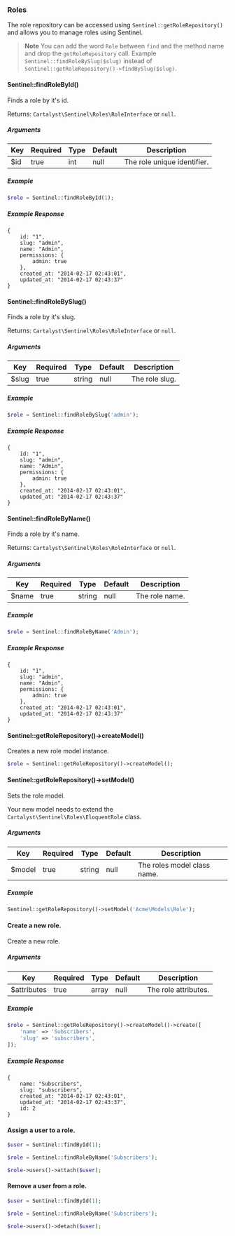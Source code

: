 ### Roles

The role repository can be accessed using `Sentinel::getRoleRepository()` and allows you to manage roles using Sentinel.

> **Note** You can add the word `Role` between `find` and the method name and drop the `getRoleRepository` call. Example `Sentinel::findRoleBySlug($slug)` instead of `Sentinel::getRoleRepository()->findBySlug($slug)`.

#### Sentinel::findRoleById()

Finds a role by it's id.

Returns: `Cartalyst\Sentinel\Roles\RoleInterface` or `null`.

##### Arguments

Key | Required | Type  | Default | Description
--- | -------- | ----- | ------- | ---------------------------------------------
$id | true     | int   | null    | The role unique identifier.

##### Example

```php
$role = Sentinel::findRoleById(1);
```

##### Example Response

```
{
	id: "1",
	slug: "admin",
	name: "Admin",
	permissions: {
		admin: true
	},
	created_at: "2014-02-17 02:43:01",
	updated_at: "2014-02-17 02:43:37"
}
```

#### Sentinel::findRoleBySlug()

Finds a role by it's slug.

Returns: `Cartalyst\Sentinel\Roles\RoleInterface` or `null`.

##### Arguments

Key   | Required | Type     | Default | Description
----- | -------- | -------- | ------- | ----------------------------------------
$slug | true     | string   | null    | The role slug.

##### Example

```php
$role = Sentinel::findRoleBySlug('admin');
```

##### Example Response

```
{
	id: "1",
	slug: "admin",
	name: "Admin",
	permissions: {
		admin: true
	},
	created_at: "2014-02-17 02:43:01",
	updated_at: "2014-02-17 02:43:37"
}
```

#### Sentinel::findRoleByName()

Finds a role by it's name.

Returns: `Cartalyst\Sentinel\Roles\RoleInterface` or `null`.

##### Arguments

Key   | Required | Type     | Default | Description
----- | -------- | -------- | ------- | ----------------------------------------
$name | true     | string   | null    | The role name.

##### Example

```php
$role = Sentinel::findRoleByName('Admin');
```

##### Example Response

```
{
	id: "1",
	slug: "admin",
	name: "Admin",
	permissions: {
		admin: true
	},
	created_at: "2014-02-17 02:43:01",
	updated_at: "2014-02-17 02:43:37"
}
```

#### Sentinel::getRoleRepository()->createModel()

Creates a new role model instance.

```php
$role = Sentinel::getRoleRepository()->createModel();
```

#### Sentinel::getRoleRepository()->setModel()

Sets the role model.

Your new model needs to extend the `Cartalyst\Sentinel\Roles\EloquentRole` class.

##### Arguments

Key    | Required | Type   | Default | Description
------ | -------- | ------ | ------- | -----------------------------------------
$model | true     | string | null    | The roles model class name.

##### Example

```php
Sentinel::getRoleRepository()->setModel('Acme\Models\Role');
```

#### Create a new role.

Create a new role.

##### Arguments

Key         | Required | Type  | Default | Description
----------- | -------- | ----- | ------- | -------------------------------------
$attributes | true     | array | null    | The role attributes.

##### Example

```php
$role = Sentinel::getRoleRepository()->createModel()->create([
	'name' => 'Subscribers',
	'slug' => 'subscribers',
]);
```

##### Example Response

```
{
	name: "Subscribers",
	slug: "subscribers",
	created_at: "2014-02-17 02:43:01",
	updated_at: "2014-02-17 02:43:37",
	id: 2
}
```

#### Assign a user to a role.

```php
$user = Sentinel::findById(1);

$role = Sentinel::findRoleByName('Subscribers');

$role->users()->attach($user);
```

#### Remove a user from a role.

```php
$user = Sentinel::findById(1);

$role = Sentinel::findRoleByName('Subscribers');

$role->users()->detach($user);
```

